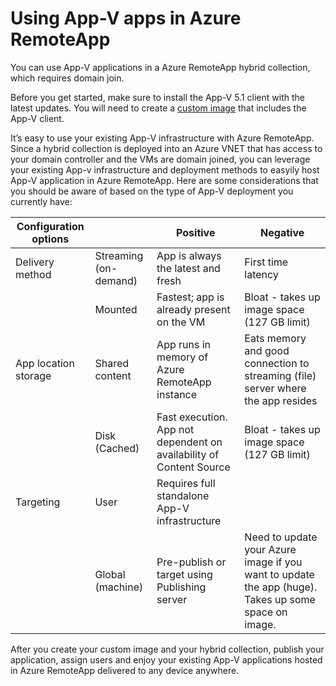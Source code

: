<properties 
    pageTitle="Using App-V apps with Azure RemoteApp| Windows Azure" 
    description="Learn how to use App-V apps in Azure RemoteApp." 
    services="remoteapp" 
	documentationCenter="" 
    authors="ericorman" 
    manager="mbaldwin" />

<tags
	ms.service="remoteapp"
	ms.date="10/19/2015"
	wacn.date=""/>



# Using App-V apps in Azure RemoteApp

You can use App-V applications in a Azure RemoteApp hybrid collection, which requires domain join.

Before you get started, make sure to install the App-V 5.1 client with the latest updates. You will need to create a [custom <!-- deleted by customization image](/documentation/articles/remoteapp-create-custom-image) --><!-- keep by customization: begin --> image](remoteapp-create-custom-image.md) <!-- keep by customization: end --> that includes the App-V client.

<!-- deleted by customization Itâs --><!-- keep by customization: begin --> It’s <!-- keep by customization: end --> easy to use your existing App-V infrastructure with Azure RemoteApp. Since a hybrid collection is deployed into an Azure VNET that has access to your domain controller and the VMs are domain joined, you can leverage your existing App-v infrastructure and deployment methods to easyily host App-V application in Azure RemoteApp. Here are some considerations that you should be aware of based on the type of App-V deployment you currently have:

| Configuration options |                       | Positive                                                               | Negative                                                                                              |
|-----------------------|-----------------------|------------------------------------------------------------------------|-------------------------------------------------------------------------------------------------------|
| Delivery method       | Streaming (on-demand) | App is always the latest and fresh                                     | First time latency                                                                                    |
|                       | Mounted               | Fastest; app is already present on the VM                              | Bloat - takes up image space (127 GB limit)                                                           |
| App location storage  | Shared content        | App runs in memory of Azure RemoteApp instance                         | Eats memory and good connection to streaming (file) server where the app resides                      |
|                       | Disk (Cached)         | Fast execution. App not dependent on availability of Content Source | Bloat - takes up image space (127 GB limit)                                                           |
| Targeting             | User                  | Requires full standalone App-V infrastructure                          |                                                                                                       |
|                       | Global (machine)      |  Pre-publish or target using Publishing server                         |  Need to update your Azure image if you want to update the app (huge). Takes up some space on image. |

 After you create your custom image and your hybrid collection, publish your application, assign users and enjoy your existing App-V applications hosted in Azure RemoteApp delivered to any device anywhere. 


